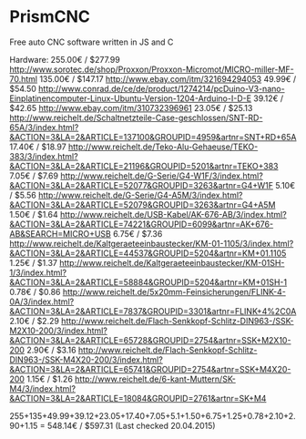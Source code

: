 # PrismCNC
Free auto CNC software written in JS and C


Hardware:
255.00€ / $277.99 http://www.sorotec.de/shop/Proxxon/Proxxon-Micromot/MICRO-miller-MF-70.html
135.00€ / $147.17 http://www.ebay.com/itm/321694294053
49.99€ / $54.50 http://www.conrad.de/ce/de/product/1274214/pcDuino-V3-nano-Einplatinencomputer-Linux-Ubuntu-Version-1204-Arduino-I-D-E
39.12€ / $42.65 http://www.ebay.com/itm/310732396961
23.05€ / $25.13 http://www.reichelt.de/Schaltnetzteile-Case-geschlossen/SNT-RD-65A/3/index.html?&ACTION=3&LA=2&ARTICLE=137100&GROUPID=4959&artnr=SNT+RD+65A
17.40€ / $18.97 http://www.reichelt.de/Teko-Alu-Gehaeuse/TEKO-383/3/index.html?&ACTION=3&LA=2&ARTICLE=21196&GROUPID=5201&artnr=TEKO+383
7.05€ / $7.69 http://www.reichelt.de/G-Serie/G4-W1F/3/index.html?&ACTION=3&LA=2&ARTICLE=52077&GROUPID=3263&artnr=G4+W1F
5.10€ / $5.56 http://www.reichelt.de/G-Serie/G4-A5M/3/index.html?&ACTION=3&LA=2&ARTICLE=52079&GROUPID=3263&artnr=G4+A5M
1.50€ / $1.64 http://www.reichelt.de/USB-Kabel/AK-676-AB/3/index.html?&ACTION=3&LA=2&ARTICLE=74221&GROUPID=6099&artnr=AK+676-AB&SEARCH=MICRO+USB
6.75€ / $7.36 http://www.reichelt.de/Kaltgeraeteeinbaustecker/KM-01-1105/3/index.html?&ACTION=3&LA=2&ARTICLE=44537&GROUPID=5204&artnr=KM+01.1105
1.25€ / $1.37 http://www.reichelt.de/Kaltgeraeteeinbaustecker/KM-01SH-1/3/index.html?&ACTION=3&LA=2&ARTICLE=58884&GROUPID=5204&artnr=KM+01SH-1
0.78€ / $0.86 http://www.reichelt.de/5x20mm-Feinsicherungen/FLINK-4-0A/3/index.html?&ACTION=3&LA=2&ARTICLE=7837&GROUPID=3301&artnr=FLINK+4%2C0A
2.10€ / $2.29 http://www.reichelt.de/Flach-Senkkopf-Schlitz-DIN963-/SSK-M2X10-200/3/index.html?&ACTION=3&LA=2&ARTICLE=65728&GROUPID=2754&artnr=SSK+M2X10-200
2.90€ / $3.16 http://www.reichelt.de/Flach-Senkkopf-Schlitz-DIN963-/SSK-M4X20-200/3/index.html?&ACTION=3&LA=2&ARTICLE=65741&GROUPID=2754&artnr=SSK+M4X20-200
1.15€ / $1.26 http://www.reichelt.de/6-kant-Muttern/SK-M4/3/index.html?&ACTION=3&LA=2&ARTICLE=18084&GROUPID=2761&artnr=SK+M4

255+135+49.99+39.12+23.05+17.40+7.05+5.1+1.50+6.75+1.25+0.78+2.10+2.90+1.15 = 548.14€ / $597.31
(Last checked 20.04.2015)